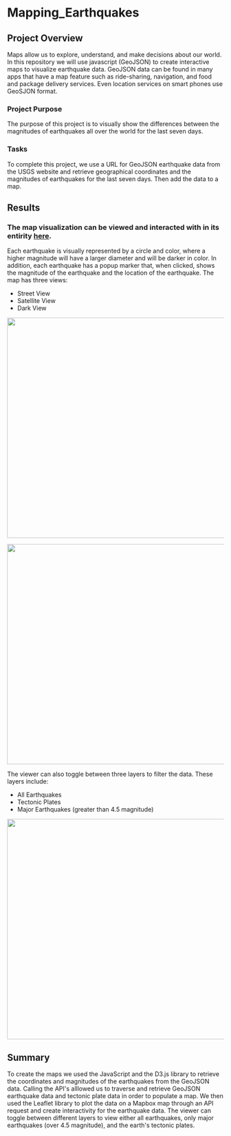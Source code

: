 # Mapping_Earthquakes

## Project Overview
Maps allow us to explore, understand, and make decisions about our world. In this repository we will use javascript (GeoJSON) to create interactive maps to visualize earthquake data. GeoJSON data can be found in many apps that have a map feature such as ride-sharing, navigation, and food and package delivery services. Even location services on smart phones use GeoSJON format. 

### Project Purpose
The purpose of this project is to visually show the differences between the magnitudes of earthquakes all over the world for the last seven days.

### Tasks
To complete this project, we use a URL for GeoJSON earthquake data from the USGS website and retrieve geographical coordinates and the magnitudes of earthquakes for the last seven days. Then add the data to a map.

## Results
### The map visualization can be viewed and interacted with in its entirity [here](https://angienoelhaverly.github.io/MajorEarthquakes/).

Each earthquake is visually represented by a circle and color, where a higher magnitude will have a larger diameter and will be darker in color. In addition, each earthquake has a popup marker that, when clicked, shows the magnitude of the earthquake and the location of the earthquake. The map has three views:
* Street View
* Satellite View
* Dark View

<p>
   <img src="https://user-images.githubusercontent.com/73972332/108937898-fc038280-7603-11eb-8b80-b18acc2f419f.png" width="925" height="512" />
</p>
<p>
   <img src="https://user-images.githubusercontent.com/73972332/108937981-1c334180-7604-11eb-8ccc-5df41bf356ad.png" width="925" height="512" />
</p>

The viewer can also toggle between three layers to filter the data. These layers include: 
* All Earthquakes
* Tectonic Plates
* Major Earthquakes (greater than 4.5 magnitude)
<p>
   <img src="https://user-images.githubusercontent.com/73972332/108938037-32410200-7604-11eb-9261-1aeab795ba4d.png" width="925" height="512" />
</p>

## Summary
To create the maps we used the JavaScript and the D3.js library to retrieve the coordinates and magnitudes of the earthquakes from the GeoJSON data. Calling the API's alllowed us to traverse and retrieve GeoJSON earthquake data and tectonic plate data in order to populate a map. We then used the Leaflet library to plot the data on a Mapbox map through an API request and create interactivity for the earthquake data. The viewer can toggle between different layers to view either all earthquakes, only major earthquakes (over 4.5 magnitude), and the earth's tectonic plates. 
